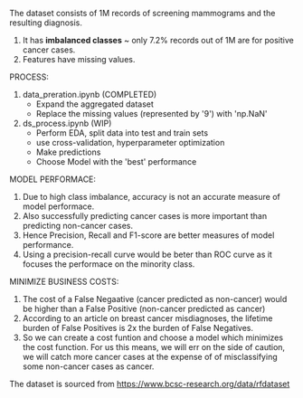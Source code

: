 The dataset consists of 1M records of screening mammograms and the resulting diagnosis.
1. It has **imbalanced classes** ~ only 7.2% records out of 1M are for positive cancer cases.
2. Features have missing values.


PROCESS:
1. data_preration.ipynb (COMPLETED)
   - Expand the aggregated dataset
   - Replace the missing values (represented by '9') with 'np.NaN' 
2. ds_process.ipynb (WIP)
   - Perform EDA, split data into test and train sets
   - use cross-validation, hyperparameter optimization
   - Make predictions
   - Choose Model with the 'best' performance

MODEL PERFORMACE:
1. Due to high class imbalance, accuracy is not an accurate measure of model performace.
2. Also successfully predicting cancer cases is more important than predicting non-cancer cases.
3. Hence Precision, Recall and F1-score are better measures of model performance. 
4. Using a precision-recall curve would be beter than ROC curve as it focuses the performace on the minority class.

MINIMIZE BUSINESS COSTS:
1. The cost of a False Negaative (cancer predicted as non-cancer) would be higher than a False Positive (non-cancer predicted as cancer)
2. According to an article on breast cancer misdiagnoses, the lifetime burden of False Positives is 2x the burden of False Negatives.
3. So we can create a cost funtion and choose a model which minimizes the cost function. For us this means, we will err on the side of caution, we will catch more cancer cases at the expense of of misclassifying some non-cancer cases as cancer. 





The dataset is sourced from https://www.bcsc-research.org/data/rfdataset
